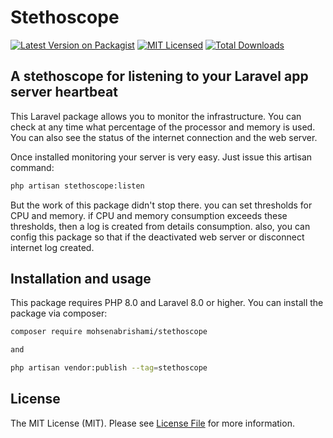 # Stethoscope

[![Latest Version on Packagist](https://img.shields.io/packagist/v/mohsenabrishami/stethoscope.svg?style=flat-square)](https://packagist.org/packages/mohsenabrishami/stethoscope)
[![MIT Licensed](https://img.shields.io/badge/license-MIT-brightgreen.svg?style=flat-square)](LICENSE.md)
[![Total Downloads](https://img.shields.io/packagist/dt/mohsenabrishami/stethoscope.svg?style=flat-square)](https://packagist.org/packages/mohsenabrishami/stethoscope)

## A stethoscope for listening to your Laravel app server heartbeat

This Laravel package allows you to monitor the infrastructure. You can check at any time what percentage of the processor and memory is used. You can also see the status of the internet connection and the web server.

Once installed monitoring your server is very easy. Just issue this artisan command:

``` bash
php artisan stethoscope:listen
```

But the work of this package didn't stop there. you can set thresholds for CPU and memory. if CPU and memory consumption exceeds these thresholds, then a log is created from details consumption. also, you can  config this package so that if the  deactivated web server or disconnect internet log created.


## Installation and usage

This package requires PHP 8.0 and Laravel 8.0 or higher.
You can install the package via composer:

``` bash
composer require mohsenabrishami/stethoscope

and

php artisan vendor:publish --tag=stethoscope
```

## License

The MIT License (MIT). Please see [License File](LICENSE.md) for more information.
